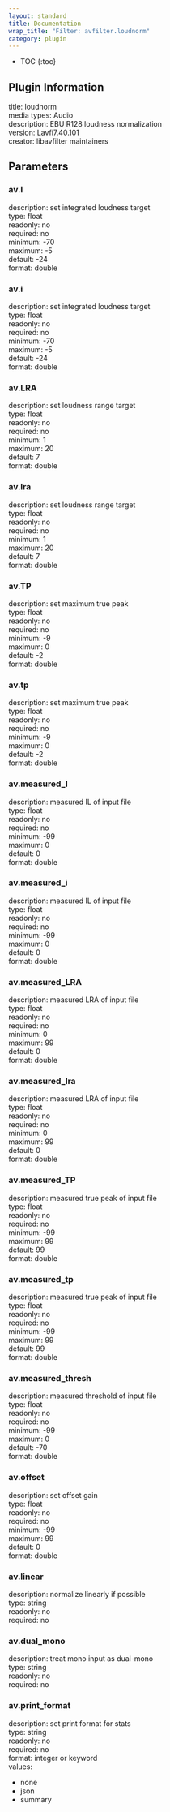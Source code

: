 ```yaml
---
layout: standard
title: Documentation
wrap_title: "Filter: avfilter.loudnorm"
category: plugin
---
```

* TOC
{:toc}

## Plugin Information

title: loudnorm  
media types:
Audio  
description: EBU R128 loudness normalization  
version: Lavfi7.40.101  
creator: libavfilter maintainers  

## Parameters

### av.I

  
description:
set integrated loudness target  
type: float  
readonly: no  
required: no  
minimum: -70  
maximum: -5  
default: -24  
format: double  

### av.i

  
description:
set integrated loudness target  
type: float  
readonly: no  
required: no  
minimum: -70  
maximum: -5  
default: -24  
format: double  

### av.LRA

  
description:
set loudness range target  
type: float  
readonly: no  
required: no  
minimum: 1  
maximum: 20  
default: 7  
format: double  

### av.lra

  
description:
set loudness range target  
type: float  
readonly: no  
required: no  
minimum: 1  
maximum: 20  
default: 7  
format: double  

### av.TP

  
description:
set maximum true peak  
type: float  
readonly: no  
required: no  
minimum: -9  
maximum: 0  
default: -2  
format: double  

### av.tp

  
description:
set maximum true peak  
type: float  
readonly: no  
required: no  
minimum: -9  
maximum: 0  
default: -2  
format: double  

### av.measured_I

  
description:
measured IL of input file  
type: float  
readonly: no  
required: no  
minimum: -99  
maximum: 0  
default: 0  
format: double  

### av.measured_i

  
description:
measured IL of input file  
type: float  
readonly: no  
required: no  
minimum: -99  
maximum: 0  
default: 0  
format: double  

### av.measured_LRA

  
description:
measured LRA of input file  
type: float  
readonly: no  
required: no  
minimum: 0  
maximum: 99  
default: 0  
format: double  

### av.measured_lra

  
description:
measured LRA of input file  
type: float  
readonly: no  
required: no  
minimum: 0  
maximum: 99  
default: 0  
format: double  

### av.measured_TP

  
description:
measured true peak of input file  
type: float  
readonly: no  
required: no  
minimum: -99  
maximum: 99  
default: 99  
format: double  

### av.measured_tp

  
description:
measured true peak of input file  
type: float  
readonly: no  
required: no  
minimum: -99  
maximum: 99  
default: 99  
format: double  

### av.measured_thresh

  
description:
measured threshold of input file  
type: float  
readonly: no  
required: no  
minimum: -99  
maximum: 0  
default: -70  
format: double  

### av.offset

  
description:
set offset gain  
type: float  
readonly: no  
required: no  
minimum: -99  
maximum: 99  
default: 0  
format: double  

### av.linear

  
description:
normalize linearly if possible  
type: string  
readonly: no  
required: no  

### av.dual_mono

  
description:
treat mono input as dual-mono  
type: string  
readonly: no  
required: no  

### av.print_format

  
description:
set print format for stats  
type: string  
readonly: no  
required: no  
format: integer or keyword  
values:  

* none
* json
* summary

